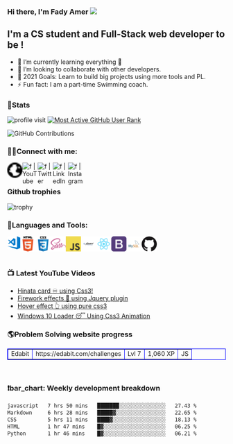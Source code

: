 ### Hi there, I'm Fady Amer <img src="https://media.giphy.com/media/hvRJCLFzcasrR4ia7z/giphy.gif" width="25px">

## I'm a CS student and Full-Stack web developer to be !
- 🌱 I’m currently learning everything 🤣
- 👯 I’m looking to collaborate with other developers.
- 🥅 2021 Goals: Learn to build big projects using more tools and PL.
- ⚡ Fun fact: I am a part-time Swimming coach.

### 👦Stats 
<div align="left">

![profile visit](https://komarev.com/ghpvc/?username=fadyehabamer)
[![Most Active GitHub User Rank](https://endy419y2alipob.m.pipedream.net)](https://commits.top/egypt.html)

![GitHub Contributions](https://github-readme-stats.vercel.app/api?username=fadyehabaamer&show_icons=true&title_color=black&icon_color=black&text_color=black&bg_color=white)

   
</div>

### 👨‍💻Connect with me:
[<img align="left" alt="f  | Website" width="35px" src="https://raw.githubusercontent.com/iconic/open-iconic/master/svg/globe.svg" />][website]
[<img  align="left" alt="f | YouTube" width="35px" src="https://cdn.jsdelivr.net/npm/simple-icons@v3/icons/youtube.svg" />][youtube]
[<img align="left"  alt="f | Twitter" width="35px" src="https://cdn.jsdelivr.net/npm/simple-icons@v3/icons/twitter.svg" />][twitter]
[<img align="left" alt="f | LinkedIn" width="35px" src="https://cdn.jsdelivr.net/npm/simple-icons@v3/icons/linkedin.svg" />][linkedin]
[<img align="left" alt="f | Instagram" width="35px" src="https://cdn.jsdelivr.net/npm/simple-icons@v3/icons/instagram.svg" />][instagram]
<br />
<br />


### Github trophies
![trophy](https://github-profile-trophy.vercel.app/?username=fadyehabamer&theme=dark)
<br />

### 👾Languages and Tools:
<!-- start tools and languages -->
<img align="left" alt="Visual Studio Code" width="30px" src="https://raw.githubusercontent.com/github/explore/80688e429a7d4ef2fca1e82350fe8e3517d3494d/topics/visual-studio-code/visual-studio-code.png" />
<img align="left" alt="HTML5" width="35px" src="https://raw.githubusercontent.com/github/explore/80688e429a7d4ef2fca1e82350fe8e3517d3494d/topics/html/html.png" />
<img align="left" alt="CSS3" width="35px" src="https://raw.githubusercontent.com/github/explore/80688e429a7d4ef2fca1e82350fe8e3517d3494d/topics/css/css.png" />
<img align="left" alt="Sass" width="35px" src="https://raw.githubusercontent.com/github/explore/80688e429a7d4ef2fca1e82350fe8e3517d3494d/topics/sass/sass.png" />
<img align="left" alt="JavaScript" width="35px"src="https://raw.githubusercontent.com/github/explore/80688e429a7d4ef2fca1e82350fe8e3517d3494d/topics/javascript/javascript.png"/>
<img align="left" alt="jquery" width="35px" src="https://raw.githubusercontent.com/github/explore/80688e429a7d4ef2fca1e82350fe8e3517d3494d/topics/jquery/jquery.png" />
<img align="left" alt="react" width="35px" src="https://raw.githubusercontent.com/github/explore/80688e429a7d4ef2fca1e82350fe8e3517d3494d/topics/react/react.png" />
<img align="left" alt="bootstrap" width="35px" src="https://raw.githubusercontent.com/github/explore/80688e429a7d4ef2fca1e82350fe8e3517d3494d/topics/bootstrap/bootstrap.png" />
<img align="left" alt="MySQL" width="35px" src="https://raw.githubusercontent.com/github/explore/80688e429a7d4ef2fca1e82350fe8e3517d3494d/topics/mysql/mysql.png" />
<img align="left" alt="GitHub" width="35px" src="https://raw.githubusercontent.com/github/explore/78df643247d429f6cc873026c0622819ad797942/topics/github/github.png" />

<!-- start tools and languages -->
<br />
<br />
<br />

### 📺 Latest YouTube Videos
<!-- YOUTUBE:START -->
- [Hinata card ♾️ using Css3!](https://www.youtube.com/watch?v=KJCMXjVpsG0&t=397s) <br/>
- [Firework effects 🎇 using Jquery plugin](https://www.youtube.com/watch?v=cqfYSoXj_UQ) <br/>
- [Hover effect 👆 using pure css3](https://www.youtube.com/watch?v=S2XvcUWyKWQ&t=18s) <br/>
- [Windows 10 Loader 😴 Using Css3 Animation](https://www.youtube.com/watch?v=zmYSQGYb0eM) <br/>
<!-- YOUTUBE:END -->



### 🌎Problem Solving website progress
<!-- start problem solving -->
<table border = "1" bordercolor = "blue">
   <tr>
    <td>Edabit</td>
    <td>https://edabit.com/challenges</td>
    <td>Lvl 7</td>
    <td>1,060 XP</td>
    <td>JS</td>
  </tr>  
</table>
<!-- end problem solving -->

<br />

### ❗bar_chart: Weekly development breakdown
```
javascript   7 hrs 50 mins   ███████░░░░░░░░░░░░░░░   27.43 % 
Markdown     6 hrs 28 mins   █████▓░░░░░░░░░░░░░░░░   22.65 % 
CSS          5 hrs 11 mins   ████▓░░░░░░░░░░░░░░░░░   18.13 % 
HTML         1 hr 47 mins    █▓░░░░░░░░░░░░░░░░░░░░   06.25 % 
Python       1 hr 46 mins    █▓░░░░░░░░░░░░░░░░░░░░   06.21 % 
```



[website]:   https://fady-amer.netlify.app/?fbclid=IwAR0YoDOni8mB5Fi3BoPSOdBRwfQueaN8QZL71CcclguDAU93ccBOxMEI92I
[twitter]:   https://twitter.com/fadyehabamer
[youtube]:   https://www.youtube.com/channel/UCgTxQ_Im4hFWgPM4Qgq6KzA?view_as=subscriber
[instagram]: https://www.instagram.com/fadyehabamer00/
[linkedin]:  https://www.linkedin.com/in/fady-amer/
